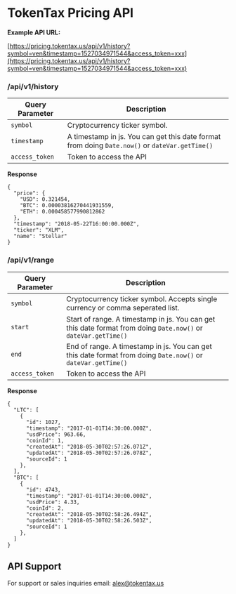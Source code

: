 # TokenTax Pricing API

**Example API URL:**

[https://pricing.tokentax.us/api/v1/history?symbol=ven&timestamp=1527034971544&access_token=xxx](https://pricing.tokentax.us/api/v1/history?symbol=ven&timestamp=1527034971544&access_token=xxx)

### /api/v1/history

| Query Parameter | Description                                                                                    |
| --------------- | ---------------------------------------------------------------------------------------------- |
| `symbol`        | Cryptocurrency ticker symbol.                                                                  |
| `timestamp`     | A timestamp in js. You can get this date format from doing `Date.now()` or `dateVar.getTime()` |
| `access_token`  | Token to access the API                                                                        |

**Response**

```
{
  "price": {
    "USD": 0.321454,
    "BTC": 0.00003816270441931559,
    "ETH": 0.000458577990812862
  },
  "timestamp": "2018-05-22T16:00:00.000Z",
  "ticker": "XLM",
  "name": "Stellar"
}
```

### /api/v1/range

| Query Parameter | Description                                                                                                    |
| --------------- | -------------------------------------------------------------------------------------------------------------- |
| `symbol`        | Cryptocurrency ticker symbol. Accepts single currency or comma seperated list.                                 |
| `start`         | Start of range. A timestamp in js. You can get this date format from doing `Date.now()` or `dateVar.getTime()` |
| `end`           | End of range. A timestamp in js. You can get this date format from doing `Date.now()` or `dateVar.getTime()`   |
| `access_token`  | Token to access the API                                                                                        |

**Response**

```
{
  "LTC": [
    {
      "id": 1027,
      "timestamp": "2017-01-01T14:30:00.000Z",
      "usdPrice": 963.66,
      "coinId": 1,
      "createdAt": "2018-05-30T02:57:26.071Z",
      "updatedAt": "2018-05-30T02:57:26.078Z",
      "sourceId": 1
    },
  ],
  "BTC": [
    {
      "id": 4743,
      "timestamp": "2017-01-01T14:30:00.000Z",
      "usdPrice": 4.33,
      "coinId": 2,
      "createdAt": "2018-05-30T02:58:26.494Z",
      "updatedAt": "2018-05-30T02:58:26.503Z",
      "sourceId": 1
    },
  ]
}
```

## API Support

For support or sales inquiries email: [alex@tokentax.us](mailto:alex@tokentax.us)
